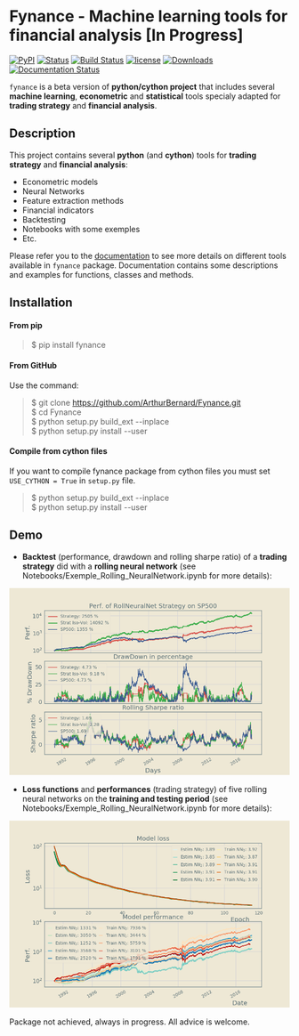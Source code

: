 # Fynance - Machine learning tools for financial analysis [In Progress]

[![PyPI](https://img.shields.io/pypi/v/fynance.svg)](https://pypi.org/project/fynance/)
[![Status](https://img.shields.io/pypi/status/fynance.svg?colorB=blue)](https://pypi.org/project/fynance/)
[![Build Status](https://travis-ci.org/ArthurBernard/Fynance.svg?branch=master)](https://travis-ci.org/ArthurBernard/Fynance)
[![license](https://img.shields.io/github/license/ArthurBernard/fynance.svg)](https://github.com/ArthurBernard/Fynance/blob/master/LICENSE.txt)
[![Downloads](https://pepy.tech/badge/fynance)](https://pepy.tech/project/fynance)
[![Documentation Status](https://readthedocs.org/projects/fynance/badge/?version=latest)](https://fynance.readthedocs.io/en/latest/?badge=latest)

`fynance` is a beta version of **python/cython project** that includes several **machine learning**, **econometric** and **statistical** tools specialy adapted for **trading strategy** and **financial analysis**.

## Description

This project contains several **python** (and **cython**) tools for **trading strategy** and **financial analysis**:
- Econometric models
- Neural Networks
- Feature extraction methods
- Financial indicators
- Backtesting
- Notebooks with some exemples
- Etc.

Please refer you to the [documentation](https://fynance.readthedocs.io/en/latest/index.html) to see more details on different tools available in `fynance` package. Documentation contains some descriptions and examples for functions, classes and methods.    

## Installation

#### From pip

> $ pip install fynance

#### From GitHub

Use the command:

> $ git clone https://github.com/ArthurBernard/Fynance.git    
> $ cd Fynance   
> $ python setup.py build_ext --inplace    
> $ python setup.py install --user   

#### Compile from cython files   

If you want to compile fynance package from cython files you must set `USE_CYTHON = True` in `setup.py` file.    

> $ python setup.py build_ext --inplace    
> $ python setup.py install --user   

## Demo

- **Backtest** (performance, drawdown and rolling sharpe ratio) of a **trading strategy** did with a **rolling neural network** (see Notebooks/Exemple_Rolling_NeuralNetwork.ipynb for more details):

![backtest_RollNeuralNet](https://github.com/ArthurBernard/Fynance/blob/master/pictures/backtest_RollNeuralNet.png)

- **Loss functions** and **performances** (trading strategy) of five rolling neural networks on the **training and testing period** (see Notebooks/Exemple_Rolling_NeuralNetwork.ipynb for more details):

![loss_RollNeuralNet](https://github.com/ArthurBernard/Fynance/blob/master/pictures/loss_RollNeuralNet.png)

Package not achieved, always in progress. All advice is welcome.
